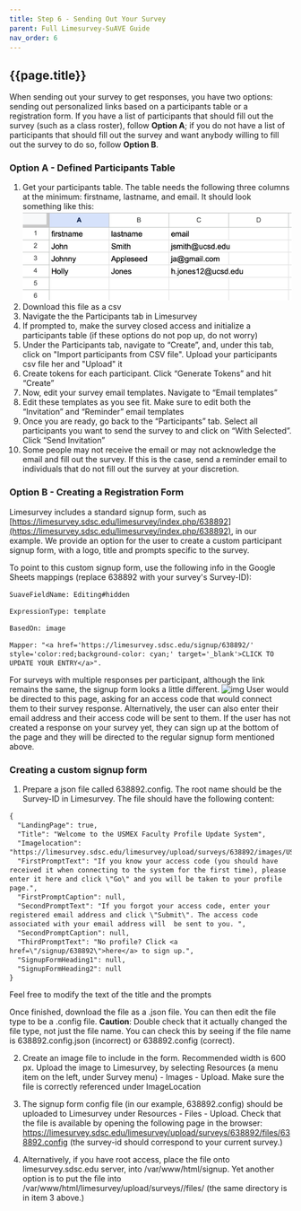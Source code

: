 ```yaml
---
title: Step 6 - Sending Out Your Survey
parent: Full Limesurvey-SuAVE Guide
nav_order: 6
---
```


## {{page.title}}

When sending out your survey to get responses, you have two options: sending out personalized links based on a participants table or a registration form. If you have a list of participants that should fill out the survey (such as a class roster), follow **Option A**; if you do not have a list of participants that should fill out the survey and want anybody willing to fill out the survey to do so, follow **Option B**.

### Option A - Defined Participants Table

1. Get your participants table. The table needs the following three columns at the minimum: firstname, lastname, and email. It should look something like this:
![img](assets/example-participants.png)
3. Download this file as a csv
4. Navigate the the Participants tab in Limesurvey
5. If prompted to, make the survey closed access and initialize a participants table (if these options do not pop up, do not worry)
6. Under the Participants tab, navigate to “Create”, and, under this tab, click on "Import participants from CSV file". Upload your participants csv file her and "Upload" it
7. Create tokens for each participant. Click “Generate Tokens” and hit “Create”
8. Now, edit your survey email templates. Navigate to “Email templates”
9. Edit these templates as you see fit. Make sure to edit both the “Invitation” and “Reminder” email templates
10. Once you are ready, go back to the “Participants” tab. Select all participants you want to send the survey to and click on “With Selected”. Click “Send Invitation”
11. Some people may not receive the email or may not acknowledge the email and fill out the survey. If this is the case, send a reminder email to individuals that do not fill out the survey at your discretion.

### Option B - Creating a Registration Form

Limesurvey includes a standard signup form, such as [https://limesurvey.sdsc.edu/limesurvey/index.php/638892](https://limesurvey.sdsc.edu/limesurvey/index.php/638892), in our example. We provide an option for the user to create a custom participant signup form, with a logo, title and prompts specific to the survey.

To point to this custom signup form, use the following info in the Google Sheets mappings (replace 638892 with your survey's Survey-ID):

```
SuaveFieldName: Editing#hidden
```
```
ExpressionType: template
```
```
BasedOn: image
```
```
Mapper: "<a href='https://limesurvey.sdsc.edu/signup/638892/' style='color:red;background-color: cyan;' target='_blank'>CLICK TO UPDATE YOUR ENTRY</a>".
```

For surveys with multiple responses per participant, although the link remains the same, the signup form looks a little different.
![img](assets/SignUpPage.png)
User would be directed to this page, asking for an access code that would connect them to their survey response. Alternatively, the user can also enter their email address and their access code will be sent to them. If the user has not created a response on your survey yet, they can sign up at the bottom of the page and they will be directed to the regular signup form mentioned above.

### Creating a custom signup form
1. Prepare a json file called 638892.config. The root name should be the Survey-ID in Limesurvey. The file should have the following content:

```
{
  "LandingPage": true,
  "Title": "Welcome to the USMEX Faculty Profile Update System",
  "Imagelocation": "https://limesurvey.sdsc.edu/limesurvey/upload/surveys/638892/images/USMEX_logo.jpg",
  "FirstPromptText": "If you know your access code (you should have received it when connecting to the system for the first time), please enter it here and click \"Go\" and you will be taken to your profile page.",
  "FirstPromptCaption": null,
  "SecondPromptText": "If you forgot your access code, enter your registered email address and click \"Submit\". The access code associated with your email address will  be sent to you. ",
  "SecondPromptCaption": null,
  "ThirdPromptText": "No profile? Click <a href=\"/signup/638892\">here</a> to sign up.",
  "SignupFormHeading1": null,
  "SignupFormHeading2": null
}
```
Feel free to modify the text of the title and the prompts

Once finished, download the file as a .json file. You can then edit the file type to be a .config file. **Caution**: Double check that it actually changed the file type, not just the file name. You can check this by seeing if the file name is 638892.config.json (incorrect) or 638892.config (correct).

2. Create an image file to include in the form. Recommended width is 600 px. Upload the image to Limesurvey, by selecting  Resources (a menu item on the left, under Survey menu) - Images - Upload. Make sure the file is correctly referenced under ImageLocation

3. The signup form config file (in our example, 638892.config) should be uploaded to Limesurvey under Resources - Files - Upload. Check that the file is available by opening the following page in the browser: https://limesurvey.sdsc.edu/limesurvey/upload/surveys/638892/files/638892.config  (the survey-id should correspond to your current survey.)

4. Alternatively, if you have root access, place the file onto limesurvey.sdsc.edu server, into /var/www/html/signup. Yet another option is to put the file into /var/www/html/limesurvey/upload/surveys/<survey-id>/files/ (the same directory is in item 3 above.)

